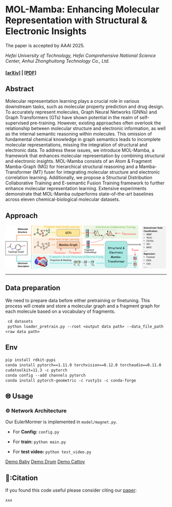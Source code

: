 # MOL-Mamba: Enhancing Molecular Representation with Structural & Electronic Insights

The paper is accepted by AAAI 2025.

_Hefei University of Technology, Hefei Comprehensive National Science Center, Anhui Zhonghuitong Technology Co., Ltd._

#### [\[arXiv\]](xxx) | [\[PDF\]](xx)



## Abstract

Molecular representation learning plays a crucial role in various downstream tasks, such as molecular property prediction and drug design. To accurately represent molecules, Graph Neural Networks (GNNs) and Graph Transformers (GTs) have shown potential in the realm of self-supervised pre-training. However, existing approaches often overlook the relationship between molecular structure and electronic information, as well as the internal semantic reasoning within molecules. This omission of fundamental chemical knowledge in graph semantics leads to incomplete molecular representations, missing the integration of structural and electronic data. To address these issues, we introduce MOL-Mamba, a framework that enhances molecular representation by combining structural and electronic insights. MOL-Mamba consists of an Atom & Fragment Mamba-Graph (MG) for hierarchical structural reasoning and a Mamba-Transformer (MT) fuser for integrating molecular structure and electronic correlation learning. Additionally, we propose a Structural Distribution Collaborative Training and E-semantic Fusion Training framework to further enhance molecular representation learning. Extensive experiments demonstrate that MOL-Mamba outperforms state-of-the-art baselines across eleven chemical-biological molecular datasets. 


## Approach

![test](assert/fig_mamba-fusion1_01.png)

---

## Data preparation

We need to prepare data before either pretraining or finetuning. This process will create and store a molecular graph and a fragment graph for each molecule based on a vocabulary of fragments.

```
 cd datasets 
 python loader_pretrain.py --root <output data path> --data_file_path <raw data path>
```

## Env

```
pip install rdkit-pypi
conda install pytorch==1.11.0 torchvision==0.12.0 torchaudio==0.11.0 cudatoolkit=11.3 -c pytorch
conda config --add channels pytorch
conda install pytorch-geometric -c rusty1s -c conda-forge
```

## 🌐 Usage

### ⚙ Network Architecture

Our EulerMormer is implemented in `model/magnet.py`.

- For **Config:** `config.py`

- For **train:** `python main.py`

- For **test video:** `python test_video.py`

[Demo Baby](https://github.com/VUT-HFUT/EulerMormer/blob/main/fig/baby.avi)
[Demo Drum](https://github.com/VUT-HFUT/EulerMormer/blob/main/fig/drum.avi)
[Demo Cattoy](https://github.com/VUT-HFUT/EulerMormer/blob/main/fig/cattoy.avi)

## 🔖:Citation

If you found this code useful please consider citing our [paper](xxxx):

    xxx
